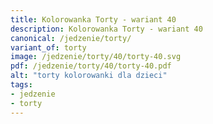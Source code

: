 ```yaml
---
title: Kolorowanka Torty - wariant 40
description: Kolorowanka Torty - wariant 40
canonical: /jedzenie/torty/
variant_of: torty
image: /jedzenie/torty/40/torty-40.svg
pdf: /jedzenie/torty/40/torty-40.pdf
alt: "torty kolorowanki dla dzieci"
tags:
- jedzenie
- torty
---
```

